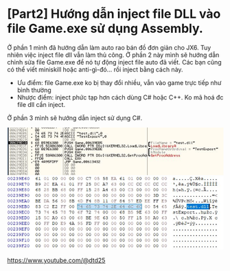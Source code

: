 # [Part2] Hướng dẫn inject file DLL vào file Game.exe sử dụng Assembly.

Ở phần 1 mình đã hướng dẫn làm auto rao bán đồ đơn giản cho JX6. Tuy nhiên việc inject file dll vẫn làm thủ công. Ở phần 2 này mình sẽ hướng dẫn chỉnh sửa file Game.exe để nó tự động inject file auto đã viết. Các bạn cũng có thể viết miniskill hoặc anti-gì-đó... rồi inject bằng cách này.
- Ưu điểm: file Game.exe ko bị thay đổi nhiều, vẫn vào game trực tiếp như bình thường
- Nhược điểm: inject phức tạp hơn cách dùng C# hoặc C++. Ko mã hoá đc file dll cần inject.

Ở phần 3 mình sẽ hướng dẫn inject sử dụng C#.

![ASM](docs/1.jpg)
![HEX](docs/2.jpg)

https://www.youtube.com/@dtd25